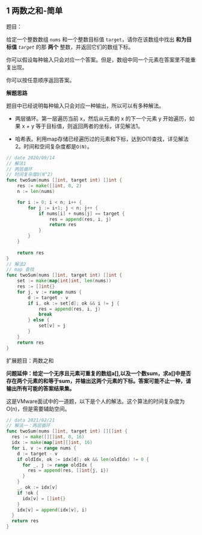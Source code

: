 ## 1 两数之和-简单

题目：

给定一个整数数组 `nums` 和一个整数目标值 `target`，请你在该数组中找出 **和为目标值** *`target`* 的那 **两个** 整数，并返回它们的数组下标。

你可以假设每种输入只会对应一个答案。但是，数组中同一个元素在答案里不能重复出现。

你可以按任意顺序返回答案。



**解题思路**

题目中已经说明每种输入只会对应一种输出，所以可以有多种解法。

- 两层循环。第一层遍历当前 x，然后从元素的 x 的下一个元素 y 开始遍历，如果 x + y 等于目标值，则返回两者的坐标，详见解法1。

- 哈希表。利用map存储已经遍历过的元素和下标，达到O(1)查找，详见解法2。时间和空间复杂度都是`O(N)`。

```go
// date 2020/09/14
// 解法1
// 两层循环
// 时间复杂度O(N^2)
func twoSum(nums []int, target int) []int {
    res := make([]int, 0, 2)
    n := len(nums)

    for i := 0; i < n; i++ {
        for j := i+1; j < n; j++ {
            if nums[i] + nums[j] == target {
                res = append(res, i, j)
                return res
            }
        }
    }
    
    return res
}
// 解法2
// map 查找
func twoSum(nums []int, target int) []int {
    set := make(map[int]int, len(nums))
    res := []int{}
    for j, v := range nums {
        d := target - v
        if i, ok := set[d]; ok && i != j {
            res = append(res, i, j)
            break
        } else {
            set[v] = j
        }
    }
    return res
}
```

扩展题目：两数之和

**问题延伸：给定一个无序且元素可重复的数组a[],以及一个数sum，求a[]中是否存在两个元素的和等于sum，并输出这两个元素的下标。答案可能不止一种，请输出所有可能的答案结果集。**

这是VMware面试中的一道题，以下是个人的解法。这个算法的时间复杂度为O(n)，但是需要辅助空间。

```go
// data 2021/02/21
// 解法一：两层循环
func twoSum(nums []int, target int) [][]int {
  res := make([][]int, 0, 16)
  idx := make(map[int][]int, 16)
  for i, v := range nums {
    d := target - v
    if oldIdx, ok := idx[d]; ok && len(oldIdx) != 0 {
      for _, j := range oldIdx {
        res = append(res, []int{j, i})
      }
    }
    _, ok := idx[v]
    if !ok {
      idx[v] = []int{}
    }
    idx[v] = append(idx[v], i)
  }
  return res
}
```

